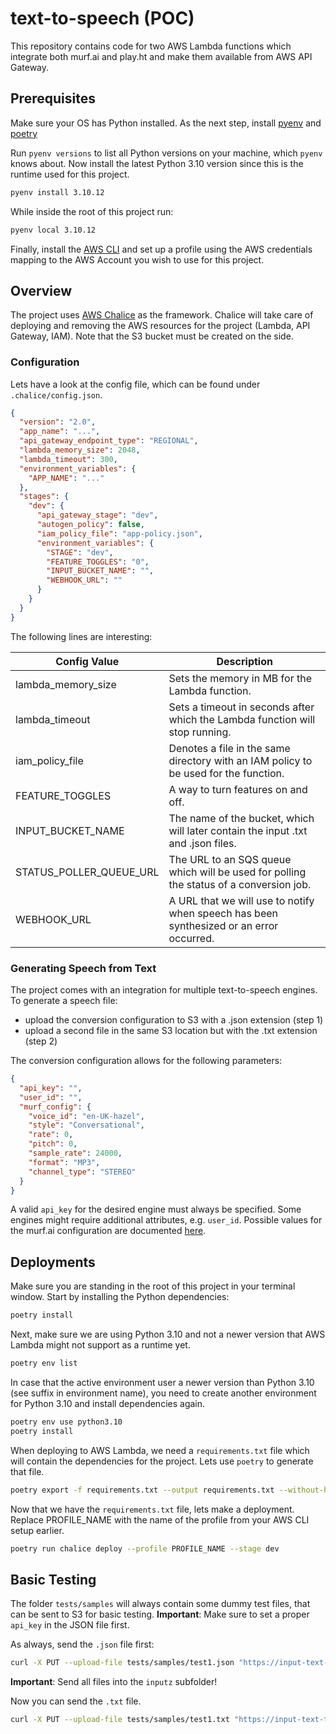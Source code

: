 # text-to-speech (POC)

This repository contains code for two AWS Lambda functions which integrate both
murf.ai and play.ht and make them available from AWS API Gateway.

## Prerequisites

Make sure your OS has Python installed. As the next step, install [pyenv](https://github.com/pyenv/pyenv#installation) and
[poetry](https://python-poetry.org/docs/#installation)

Run `pyenv versions` to list all Python versions on your machine, which `pyenv` knows about. Now install the latest
Python 3.10 version since this is the runtime used for this project.

```bash
pyenv install 3.10.12
```

While inside the root of this project run:

```bash
pyenv local 3.10.12
```

Finally, install the [AWS CLI](https://docs.aws.amazon.com/cli/latest/userguide/getting-started-install.html) and set up a profile
using the AWS credentials mapping to the AWS Account you wish to use for this project.

## Overview

The project uses [AWS Chalice](https://aws.github.io/chalice/) as the framework. Chalice will take care of deploying and removing the
AWS resources for the project (Lambda, API Gateway, IAM). Note that the S3 bucket must be created on the side.


### Configuration

Lets have a look at the config file, which can be found under `.chalice/config.json`.

```json
{
  "version": "2.0",
  "app_name": "...",
  "api_gateway_endpoint_type": "REGIONAL",
  "lambda_memory_size": 2048,
  "lambda_timeout": 300,
  "environment_variables": {
    "APP_NAME": "..."
  },
  "stages": {
    "dev": {
      "api_gateway_stage": "dev",
      "autogen_policy": false,
      "iam_policy_file": "app-policy.json",
      "environment_variables": {
        "STAGE": "dev",
        "FEATURE_TOGGLES": "0",
        "INPUT_BUCKET_NAME": "",
        "WEBHOOK_URL": ""
      }
    }
  }
}
```

The following lines are interesting:

| Config Value            | Description                                                                             |
|-------------------------|-----------------------------------------------------------------------------------------|
| lambda_memory_size      | Sets the memory in MB for the Lambda function.                                          |
| lambda_timeout          | Sets a timeout in seconds after which the Lambda function will stop running.            |
| iam_policy_file         | Denotes a file in the same directory with an IAM policy to be used for the function.    |
| FEATURE_TOGGLES         | A way to turn features on and off.                                                      |
| INPUT_BUCKET_NAME       | The name of the bucket, which will later contain the input .txt and .json files.        |
| STATUS_POLLER_QUEUE_URL | The URL to an SQS queue which will be used for polling the status of a conversion job.  |
| WEBHOOK_URL             | A URL that we will use to notify when speech has been synthesized or an error occurred. |

### Generating Speech from Text

The project comes with an integration for multiple text-to-speech engines. To generate a speech file:
- upload the conversion configuration to S3 with a .json extension (step 1)
- upload a second file in the same S3 location but with the .txt extension (step 2)

The conversion configuration allows for the following parameters:

```json
{
  "api_key": "",
  "user_id": "",
  "murf_config": {
    "voice_id": "en-UK-hazel",
    "style": "Conversational",
    "rate": 0,
    "pitch": 0,
    "sample_rate": 24000,
    "format": "MP3",
    "channel_type": "STEREO"
  }
}
```

A valid `api_key` for the desired engine must always be specified. Some engines might require additional attributes, e.g. `user_id`. 
Possible values for the murf.ai configuration are documented [here](https://murf.ai/api/docs/api-reference/generate-with-key).


## Deployments

Make sure you are standing in the root of this project in your terminal window. Start by installing the Python dependencies:

```bash
poetry install
```

Next, make sure we are using Python 3.10 and not a newer version that AWS Lambda might not support as a runtime yet.

```bash
poetry env list 
```

In case that the active environment user a newer version than Python 3.10 (see suffix in environment name), you need to create another
environment for Python 3.10 and install dependencies again.

```bash
poetry env use python3.10
poetry install
```

When deploying to AWS Lambda, we need a `requirements.txt` file which will contain the dependencies for the project. Lets use `poetry`
to generate that file.

```bash
poetry export -f requirements.txt --output requirements.txt --without-hashes
```

Now that we have the `requirements.txt` file, lets make a deployment. Replace PROFILE_NAME with the name of the profile from your AWS CLI setup earlier.

```bash
poetry run chalice deploy --profile PROFILE_NAME --stage dev
```

## Basic Testing

The folder `tests/samples` will always contain some dummy test files, that can be sent to S3 for basic testing.
**Important**: Make sure to set a proper `api_key` in the JSON file first.

As always, send the `.json` file first:

```bash
curl -X PUT --upload-file tests/samples/test1.json "https://input-text-to-speech.s3.amazonaws.com/inputz/test1.json"
```

**Important**: Send all files into the `inputz` subfolder!

Now you can send the `.txt` file.

```bash
curl -X PUT --upload-file tests/samples/test1.txt "https://input-text-to-speech.s3.amazonaws.com/inputz/test1.txt"
```
